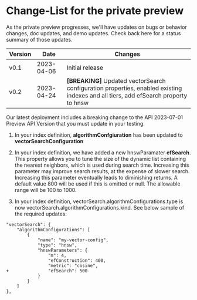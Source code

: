 # Change-List for the private preview

As the private preview progresses, we'll have updates on bugs or behavior changes, doc updates, and demo updates. Check back here for a status summary of those updates.

| Version | Date       | Changes                                                                                                                             |
| ------- | ---------- | ----------------------------------------------------------------------------------------------------------------------------------- |
| v0.1    | 2023-04-06 | Initial release                                                                                                                     |
| v0.2    | 2023-04-24 | **[BREAKING]** Updated vectorSearch configuration properties, enabled existing indexes and all tiers, add efSearch property to hnsw |

Our latest deployment includes a breaking change to the API 2023-07-01 Preview API Version that you must update in your testing.

1. In your index definition, **algorithmConfgiuration** has been updated to **vectorSearchConfiguration**

2. In your index definition, we have added a new hnswParamater **efSearch**. This property allows you to tune the size of the dynamic list containing the nearest neighbors, which is used during search time. Increasing this parameter may improve search results, at the expense of slower search. Increasing this parameter eventually leads to diminishing returns.  A default value 800 will be used if this is omitted or null. The allowable range will be 100 to 1000. 

3. In your index definition, vectorSearch.algorithmConfigurations.type is now vectorSearch.algorithmConfigurations.kind. See below sample of the required updates:

```
"vectorSearch": {
    "algorithmConfigurations": [
        {
            "name": "my-vector-config",
            "type": "hnsw",
            "hnswParameters": {
                "m": 4,
                "efConstruction": 400,
                "metric": "cosine",
+               "efSearch": 500
            }
        }
    ]
},

```
